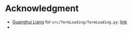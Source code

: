 # Acknowledgment
- [Guanghui Liang](https://medium.com/@guanghuiliang) for `src/TermLoading/TermLoading.py`: [link](https://medium.com/@guanghuiliang/make-a-simple-python-terminal-loading-animation-by-yourself-422c196fcb3b)
- 
